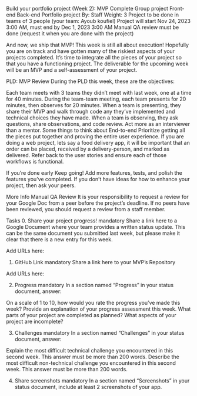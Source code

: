 Build your portfolio project (Week 2): MVP Complete
Group project
Front-end
Back-end
Portfolio project
 By: Staff
 Weight: 3
 Project to be done in teams of 3 people (your team: Ayoub koufiel)
 Project will start Nov 24, 2023 3:00 AM, must end by Dec 1, 2023 3:00 AM
 Manual QA review must be done (request it when you are done with the project)


And now, we ship that MVP!
This week is still all about execution! Hopefully you are on track and have gotten many of the riskiest aspects of your projects completed. It’s time to integrate all the pieces of your project so that you have a functioning project. The deliverable for the upcoming week will be an MVP and a self-assessment of your project.

PLD: MVP Review
During the PLD this week, these are the objectives:

Each team meets with 3 teams they didn’t meet with last week, one at a time for 40 minutes.
During the team-team meeting, each team presents for 20 minutes, then observes for 20 minutes.
When a team is presenting, they share their MVP and walk through code any they’ve implemented and technical choices they have made.
When a team is observing, they ask questions, share observations, and code review. Act more as an interviewer than a mentor.
Some things to think about
End-to-end
Prioritize getting all the pieces put together and proving the entire user experience. If you are doing a web project, lets say a food delivery app, it will be important that an order can be placed, received by a delivery-person, and marked as delivered. Refer back to the user stories and ensure each of those workflows is functional.

If you’re done early
Keep going! Add more features, tests, and polish the features you’ve completed. If you don’t have ideas for how to enhance your project, then ask your peers.

More Info
Manual QA Review
It is your responsibility to request a review for your Google Doc from a peer before the project’s deadline. If no peers have been reviewed, you should request a review from a staff member.

Tasks
0. Share your project progress!
mandatory
Share a link here to a Google Document where your team provides a written status update. This can be the same document you submitted last week, but please make it clear that there is a new entry for this week.

Add URLs here:
 
1. GitHub Link
mandatory
Share a link here to your MVP’s Repository

Add URLs here:
 
2. Progress
mandatory
In a section named “Progress” in your status document, answer:

On a scale of 1 to 10, how would you rate the progress you’ve made this week?
Provide an explanation of your progress assessment this week.
What parts of your project are completed as planned?
What aspects of your project are incomplete?
 
3. Challenges
mandatory
In a section named “Challenges” in your status document, answer:

Explain the most difficult technical challenge you encountered in this second week. This answer must be more than 200 words.
Describe the most difficult non-technical challenge you encountered in this second week. This answer must be more than 200 words.
 
4. Share screenshots
mandatory
In a section named “Screenshots” in your status document, include at least 2 screenshots of your app.
